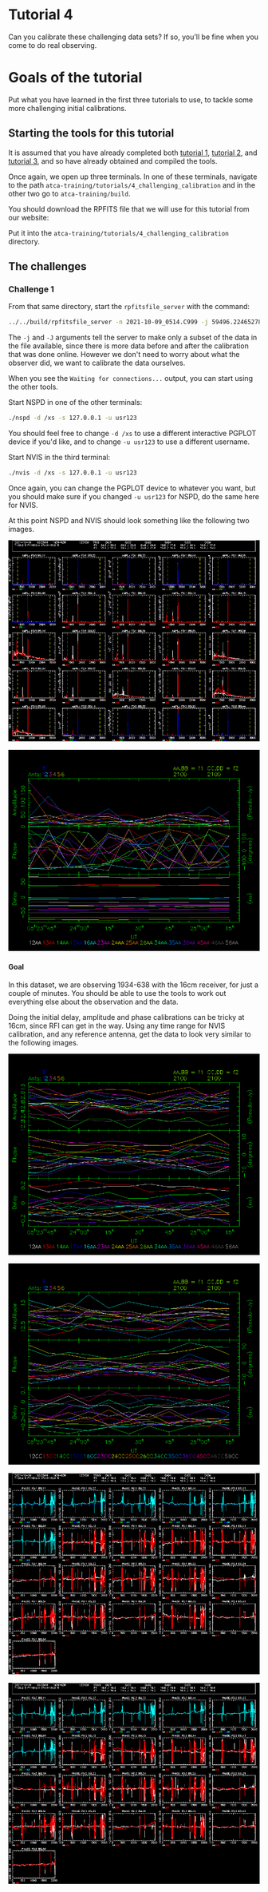 # Tutorial 4
Can you calibrate these challenging data sets? If so, you'll be fine when
you come to do real observing.

# Goals of the tutorial

Put what you have learned in the first three tutorials to use, to tackle some
more challenging initial calibrations.

## Starting the tools for this tutorial

It is assumed that you have already completed both [tutorial 1](../1_introduction/),
[tutorial 2](../2_dcal_and_delavg/), and [tutorial 3](../3_acal_and_tsys),
and so have already obtained and compiled the tools.

Once again, we open up three terminals. In one of these terminals, navigate to
the path `atca-training/tutorials/4_challenging_calibration` and in the other two
go to `atca-training/build`.

You should download the RPFITS file that we will use for this tutorial from
our website:

Put it into the `atca-training/tutorials/4_challenging_calibration` directory.

## The challenges

### Challenge 1

From that same directory, start the `rpfitsfile_server` with the command:
```bash
../../build/rpfitsfile_server -n 2021-10-09_0514.C999 -j 59496.22465278 -J 59496.22581019
```

The `-j` and `-J` arguments tell the server to make only a subset of the data
in the file available, since there is more data before and after the calibration
that was done online. However we don't need to worry about what the observer did,
we want to calibrate the data ourselves.

When you see the `Waiting for connections...` output, you can start using
the other tools.

Start NSPD in one of the other terminals:
```bash
./nspd -d /xs -s 127.0.0.1 -u usr123
```

You should feel free to change `-d /xs` to use a different interactive PGPLOT
device if you'd like, and to change `-u usr123` to use a different username.

Start NVIS in the third terminal:
```bash
./nvis -d /xs -s 127.0.0.1 -u usr123
```

Once again, you can change the PGPLOT device to whatever you want, but you
should make sure if you changed `-u usr123` for NSPD, do the same here for NVIS.

At this point NSPD and NVIS should look something like the following two
images.

![NSPD upon startup](nspd_t4_startup.png)

![NVIS upon startup](nvis_t4_startup.png)

#### Goal

In this dataset, we are observing 1934-638 with the 16cm receiver, for just a couple
of minutes. You should be able to use the tools to work out everything else about the
observation and the data.

Doing the initial delay, amplitude and phase calibrations can be tricky at 16cm, since
RFI can get in the way. Using any time range for NVIS calibration, and any reference
antenna, get the data to look very similar to the following images.

![NVIS AA at successful completion](nvis_t4_goal1_aa.png)

![NVIS CC at successful completion](nvis_t4_goal1_cc.png)

![NSPD IF1 at successful completion](nspd_t4_goal1_if1.png)

![NSPD IF2 at successful completion](nspd_t4_goal1_if2.png)

